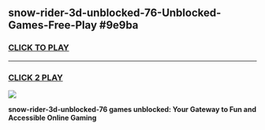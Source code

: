 
## snow-rider-3d-unblocked-76-Unblocked-Games-Free-Play #9e9ba
<h3>
<a href="https://us.freeplayer.one?title=snow-rider-3d-unblocked-76&ref=9M">CLICK TO PLAY</a></h3>
<hr>

<h3>
<a href="https://us.freeplayer.one?title=snow-rider-3d-unblocked-76&ref=9M">CLICK 2 PLAY</a>
  
</h3>

<a href="https://us.freeplayer.one?title=snow-rider-3d-unblocked-76&ref=9M"><img src="https://clearcache.store/games.png"></a>


**snow-rider-3d-unblocked-76 games unblocked: Your Gateway to Fun and Accessible Online Gaming**
